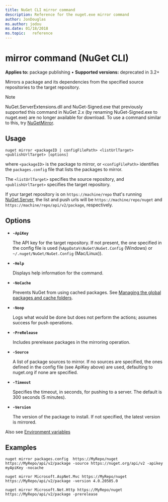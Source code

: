 ```yaml
---
title: NuGet CLI mirror command
description: Reference for the nuget.exe mirror command
author: JonDouglas
ms.author: jodou
ms.date: 01/18/2018
ms.topic:   reference
---
```


# mirror command (NuGet CLI)

**Applies to:** package publishing &bullet; **Supported versions:** deprecated in 3.2+

Mirrors a package and its dependencies from the specified source repositories to the target repository.

> [!NOTE]
> NuGet.ServerExtensions.dll and NuGet-Signed.exe that previously supported this command in NuGet 2.x (by renaming NuGet-Signed.exe to nuget.exe) are no longer available for download. To use a command similar to this, try [NuGetMirror](https://www.nuget.org/packages/NuGetMirror/).

## Usage

```cli
nuget mirror <packageID | configFilePath> <listUrlTarget> <publishUrlTarget> [options]
```

where `<packageID>` is the package to mirror, or `<configFilePath>` identifies the `packages.config` file that lists the packages to mirror.

The `<listUrlTarget>` specifies the source repository, and `<publishUrlTarget>` specifies the target repository.

If your target repository is on `https://machine/repo` that's running [NuGet.Server](../../hosting-packages/nuget-server.md), the list and push urls will be `https://machine/repo/nuget` and `https://machine/repo/api/v2/package`, respectively.

## Options

- **`-ApiKey`**

  The API key for the target repository. If not present,  the one specified in the config file is used (`%AppData%\NuGet\NuGet.Config` (Windows) or `~/.nuget/NuGet/NuGet.Config` (Mac/Linux)).

- **`-Help`**

  Displays help information for the command.

- **`-NoCache`**

  Prevents NuGet from using cached packages. See [Managing the global packages and cache folders](../../consume-packages/managing-the-global-packages-and-cache-folders.md).

- **`-Noop`**

  Logs what would be done but does not perform the actions; assumes success for push operations.

- **`-PreRelease`**

  Includes prerelease packages in the mirroring operation.

- **`-Source`**

  A list of package sources to mirror. If no sources are specified, the ones defined in the config file (see ApiKey above) are used, defaulting to nuget.org if none are specified.

- **`-Timeout`**

  Specifies the timeout, in seconds, for pushing to a server. The default is 300 seconds (5 minutes).

- **`-Version`**

  The version of the package to install. If not specified, the latest version is mirrored.

Also see [Environment variables](cli-ref-environment-variables.md)

## Examples

```cli
nuget mirror packages.config  https://MyRepo/nuget https://MyRepo/api/v2/package -source https://nuget.org/api/v2 -apikey myApiKey -nocache

nuget mirror Microsoft.AspNet.Mvc https://MyRepo/nuget https://MyRepo/api/v2/package -version 4.0.20505.0

nuget mirror Microsoft.Net.Http https://MyRepo/nuget https://MyRepo/api/v2/package -prerelease
```
